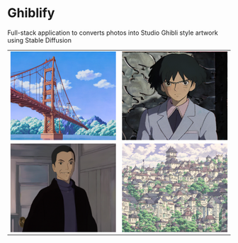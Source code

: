 # Ghiblify

Full-stack application to converts photos into Studio Ghibli style artwork using Stable Diffusion

<table>
  <tr>
    <td>
      <img src="images/bridge.png" alt="Photo 1" width="300" height="200">
    </td>
    <td>
      <img src="images/me.png" alt="Photo 2" width="300" height="200">
    </td>
  </tr>
  <tr>
    <td>
      <img src="images/jerry.png" alt="Photo 3" width="300" height="200">
    </td> 
    <td>
      <img src="images/skyline.png" alt="Photo 4" width="300" height="200">
    </td>
  </tr>
</table>
